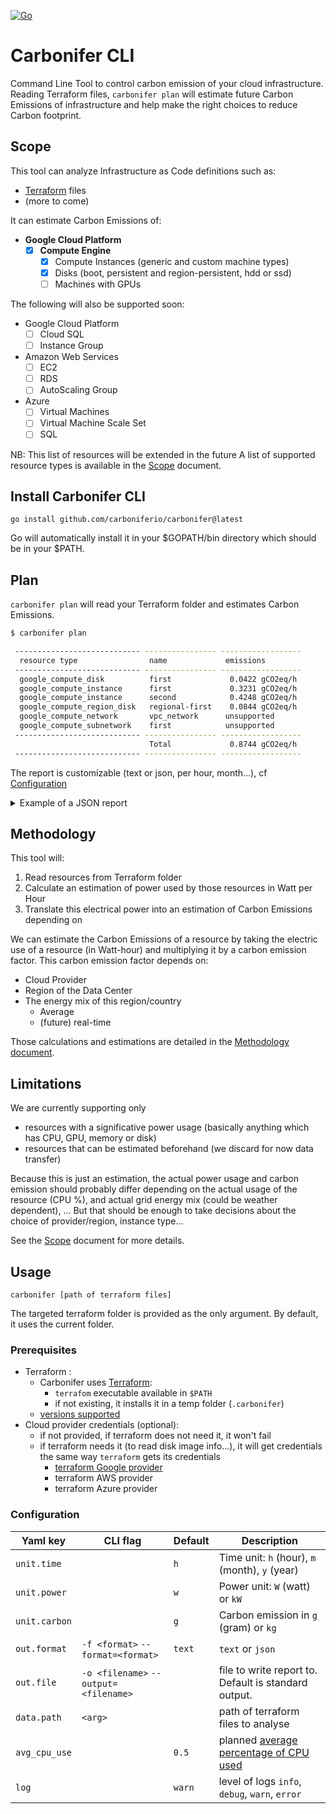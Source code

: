 [![Go](https://github.com/carboniferio/carbonifer/actions/workflows/go.yml/badge.svg?branch=main)](https://github.com/carboniferio/carbonifer/actions/workflows/go.yml)

# Carbonifer CLI

Command Line Tool to control carbon emission of your cloud infrastructure.
Reading Terraform files, `carbonifer plan` will estimate future Carbon Emissions of infrastructure and help make the right choices to reduce Carbon footprint.

## Scope

This tool can analyze Infrastructure as Code definitions such as:

- [Terraform](https://www.terraform.io/) files
- (more to come)

It can estimate Carbon Emissions of:

- **Google Cloud Platform**
  - [x] **Compute Engine**
    - [x] Compute Instances (generic and custom machine types)
    - [x] Disks (boot, persistent and region-persistent, hdd or ssd)
    - [ ] Machines with GPUs

The following will also be supported soon:

- Google Cloud Platform
  - [ ] Cloud SQL
  - [ ] Instance Group
- Amazon Web Services
  - [ ] EC2
  - [ ] RDS
  - [ ] AutoScaling Group
- Azure
  - [ ] Virtual Machines
  - [ ] Virtual Machine Scale Set
  - [ ] SQL
  
NB: This list of resources will be extended in the future
A list of supported resource types is available in the [Scope](doc/scope.md) document.

## Install Carbonifer CLI

```
go install github.com/carboniferio/carbonifer@latest
```
Go will automatically install it in your $GOPATH/bin directory which should be in your $PATH.

## Plan

`carbonifer plan` will read your Terraform folder and estimates Carbon Emissions.

```bash
$ carbonifer plan

 ---------------------------- ---------------- ------------------ 
  resource type                name             emissions         
 ---------------------------- ---------------- ------------------ 
  google_compute_disk          first             0.0422 gCO2eq/h  
  google_compute_instance      first             0.3231 gCO2eq/h  
  google_compute_instance      second            0.4248 gCO2eq/h  
  google_compute_region_disk   regional-first    0.0844 gCO2eq/h  
  google_compute_network       vpc_network      unsupported       
  google_compute_subnetwork    first            unsupported       
 ---------------------------- ---------------- ------------------ 
                               Total             0.8744 gCO2eq/h  
 ---------------------------- ---------------- ------------------ 

```

The report is customizable (text or json, per hour, month...), cf [Configuration](#configuration)

<details><summary>Example of a JSON report</summary>
<p>

```json
{
  "Info": {
    "UnitTime": "h",
    "UnitWattTime": "Wh",
    "UnitCarbonEmissionsTime": "gCO2eq/h",
    "DateTime": "2023-01-24T15:58:25.720493+01:00"
  },
  "Resources": [
    {
      "Resource": {
        "Identification": {
          "Name": "first",
          "ResourceType": "google_compute_disk",
          "Provider": 2,
          "Region": "europe-west9",
          "SelfLink": ""
        },
        "Specs": {
          "Gpu": 0,
          "HddStorage": "1024",
          "SsdStorage": "0",
          "MemoryMb": 0,
          "VCPUs": 0,
          "CPUType": "",
          "ReplicationFactor": 1
        }
      },
      "Power": "0.715",
      "CarbonEmissions": "0.042185",
      "AverageCPUUsage": "0.5"
    },
    {
      "Resource": {
        "Identification": {
          "Name": "first",
          "ResourceType": "google_compute_instance",
          "Provider": 2,
          "Region": "europe-west9",
          "SelfLink": ""
        },
        "Specs": {
          "Gpu": 0,
          "HddStorage": "0",
          "SsdStorage": "1317",
          "MemoryMb": 2480,
          "VCPUs": 1,
          "CPUType": "",
          "ReplicationFactor": 0
        }
      },
      "Power": "5.4755078125",
      "CarbonEmissions": "0.3230549609",
      "AverageCPUUsage": "0.5"
    },
    {
      "Resource": {
        "Identification": {
          "Name": "second",
          "ResourceType": "google_compute_instance",
          "Provider": 2,
          "Region": "europe-west9",
          "SelfLink": ""
        },
        "Specs": {
          "Gpu": 0,
          "HddStorage": "10",
          "SsdStorage": "0",
          "MemoryMb": 4098,
          "VCPUs": 2,
          "CPUType": "",
          "ReplicationFactor": 0
        }
      },
      "Power": "7.1996246093",
      "CarbonEmissions": "0.4247778519",
      "AverageCPUUsage": "0.5"
    },
    {
      "Resource": {
        "Identification": {
          "Name": "regional-first",
          "ResourceType": "google_compute_region_disk",
          "Provider": 2,
          "Region": "europe-west9",
          "SelfLink": ""
        },
        "Specs": {
          "Gpu": 0,
          "HddStorage": "1024",
          "SsdStorage": "0",
          "MemoryMb": 0,
          "VCPUs": 0,
          "CPUType": "",
          "ReplicationFactor": 2
        }
      },
      "Power": "1.43",
      "CarbonEmissions": "0.08437",
      "AverageCPUUsage": "0.5"
    }
  ],
  "UnsupportedResources": [
    {
      "Identification": {
        "Name": "vpc_network",
        "ResourceType": "google_compute_network",
        "Provider": 2,
        "Region": "",
        "SelfLink": ""
      }
    },
    {
      "Identification": {
        "Name": "first",
        "ResourceType": "google_compute_subnetwork",
        "Provider": 2,
        "Region": "europe-west9",
        "SelfLink": ""
      }
    }
  ],
  "Total": {
    "Power": "14.8201324218",
    "CarbonEmissions": "0.8743878128",
    "ResourcesCount": 6
  }
}
```

</p>
</details>

## Methodology

This tool will:

1. Read resources from Terraform folder
2. Calculate an estimation of power used by those resources in Watt per Hour
3. Translate this electrical power into an estimation of Carbon Emissions depending on

We can estimate the Carbon Emissions of a resource by taking the electric use of a resource (in Watt-hour) and multiplying it by a carbon emission factor.
This carbon emission factor depends on:

- Cloud Provider
- Region of the Data Center
- The energy mix of this region/country
  - Average
  - (future) real-time

Those calculations and estimations are detailed in the [Methodology document](doc/methodology.md).

## Limitations

We are currently supporting only

- resources with a significative power usage (basically anything which has CPU, GPU, memory or disk)
- resources that can be estimated beforehand (we discard for now data transfer)

Because this is just an estimation, the actual power usage and carbon emission should probably differ depending on the actual usage of the resource (CPU %), and actual grid energy mix (could be weather dependent), ... But that should be enough to take decisions about the choice of provider/region, instance type...

See the [Scope](doc/scope.md) document for more details.

## Usage

`carbonifer [path of terraform files]`

The targeted terraform folder is provided as the only argument. By default, it uses the current folder.

### Prerequisites

- Terraform :
  - Carbonifer uses [Terraform](https://www.terraform.io/):
    - `terrafom` executable available in `$PATH`
    - if not existing, it installs it in a temp folder (`.carbonifer`)
  - [versions supported](doc/scope.md#terraform)
- Cloud provider credentials (optional):
  - if not provided, if terraform does not need it, it won't fail
  - if terraform needs it (to read disk image info...), it will get credentials the same way `terraform` gets its credentials
    - [terraform Google provider](https://registry.terraform.io/providers/hashicorp/google/latest/docs/guides/getting_started#adding-credentials)
    - terraform AWS provider
    - terraform Azure provider

### Configuration

| Yaml key  | CLI flag | Default | Description
|---|---|---|---|
| `unit.time` |   | `h` | Time unit: `h` (hour), `m` (month), `y` (year)
| `unit.power` |   | `w` | Power unit: `W` (watt) or `kW`
| `unit.carbon` |   | `g` | Carbon emission in `g` (gram) or `kg`
| `out.format` | `-f <format>` `--format=<format>` | `text` | `text` or `json`
| `out.file` | `-o <filename>` `--output=<filename>`|  | file to write report to. Default is standard output.
| `data.path` | `<arg>` |  | path of terraform files to analyse
| `avg_cpu_use` |  | `0.5` | planned [average percentage of CPU used](doc/methodology.md#cpu)
| `log` |  | `warn` | level of logs `info`, `debug`, `warn`, `error`

